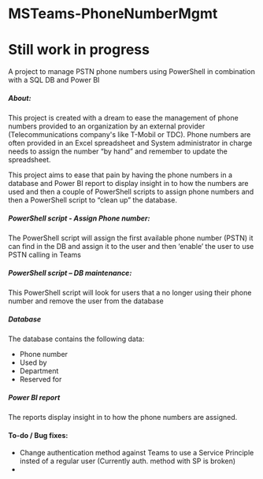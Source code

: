 # MSTeams-PhoneNumberMgmt 
# Still work in progress
A project to manage PSTN phone numbers using PowerShell in combination with a SQL DB and Power BI 

##### About: 

This project is created with a dream to ease the management of phone numbers provided to an organization by an external provider (Telecommunications company's like T-Mobil or TDC). Phone numbers are often provided in an Excel spreadsheet and System administrator in charge needs to assign the number “by hand” and remember to update the spreadsheet. 

This project aims to ease that pain by having the phone numbers in a database and Power BI report to display insight in to how the numbers are used and then a couple of PowerShell scripts to assign phone numbers and then a PowerShell script to “clean up” the database. 
  

##### PowerShell script - Assign Phone number: 

The PowerShell script will assign the first available phone number (PSTN) it can find in the DB and assign it to the user and then ‘enable’ the user to use PSTN calling in Teams 

 

##### PowerShell script – DB maintenance: 

This PowerShell script will look for users that a no longer using their phone number and remove the user from the database 
 

##### Database 

The database contains the following data: 
* Phone number 
* Used by 
* Department 
* Reserved for 

##### Power BI report 

The reports display insight in to how the phone numbers are assigned.

#### To-do / Bug fixes:
* Change authentication method against Teams to use a Service Principle insted of a regular user (Currently auth. method with SP is broken)
* 
